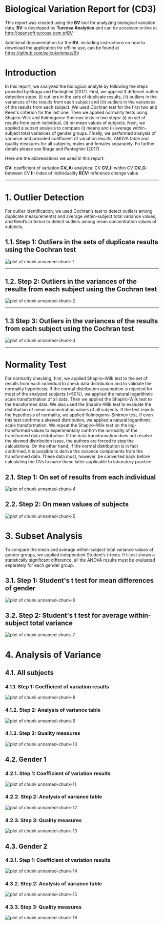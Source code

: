 # Biological Variation Report for (CD3)





This report was created using the **BV** tool for analyzing biological variation data. **BV** is developed by **Turcosa Analytics** and can be accessed online at http://opensoft.turcosa.com.tr/BV 

Additional documentation for the **BV**, including instructions on how to download the application for offline use, can be found at https://github.com/selcukorkmaz/BV


# Introduction 

In this report, we analyzed the biological analyte by following the steps provided by Braga and Panteghini (2017). First, we applied 3 different outlier detection steps: (i) outliers in the sets of duplicate results, (ii) outliers in the variances of the results from each subject and  (iii) outliers in the variances of the results from each subject. We used Cochran test for the first two and Reed's criterion for the last one. Then we applied normality tests using Shapiro-Wilk and Kolmogorov-Smirnov tests in two steps: (i) on set of results from each individual, (ii) on mean values of subjects. Next, we applied a subset analysis to compare (i) means and (i) average within-subject total variances of gender groups. Finally, we performed analysis of variance and provided coefficient of variation results, ANOVA table and quality measures for all subjects, males and females separately. Fo further details please see Braga and Panteghini (2017).

Here are the abbreviations we used in this report:

**CV:** coefficient of variation
**CV_A:** analytical CV
**CV_I:** within CV
**CV_G:** between CV
**II:** index of individuality
**RCV:** reference change value


*******
# 1. Outlier Detection

For outlier identification, we used Cochran’s test to detect outliers among duplicate measurements) and average within-subject total variance values, and Reed’s criterion to detect outliers among mean concentration values of subjects.

## 1.1. Step 1: Outliers in the sets of duplicate results using the Cochran test

![plot of chunk unnamed-chunk-1](tempFiguresForKnitrReport/unnamed-chunk-1-1.png)
*******


## 1.2. Step 2: Outliers in the variances of the results from each subject using the Cochran test

![plot of chunk unnamed-chunk-2](tempFiguresForKnitrReport/unnamed-chunk-2-1.png)
*******


## 1.3 Step 3: Outliers in the variances of the results from each subject using the Cochran test

![plot of chunk unnamed-chunk-3](tempFiguresForKnitrReport/unnamed-chunk-3-1.png)
*******

# Normality Test

For normality checking, first, we applied Shapiro–Wilk test to the set of results from each individual to check data distribution and to validate the normality hypothesis. If the normal distribution assumption is rejected for most of the analyzed subjects (>50%), we applied the natural logarithmic scale transformation of all data. Then we applied the Shapiro-Wilk test to the transformed data. We also used the Shapiro-Wilk test to evaluate the distribution of mean concentration values of all subjects. If the test rejects the hypothesis of normality, we applied Kolmogorov-Smirnov test. If even this test confirms a skewed distribution, we applied a natural logarithmic scale transformation. We repeat the Shapiro–Wilk test on the log-transformed values to experimentally confirm the normality of the transformed data distribution. If the data transformation does not resolve the skewed distribution issue, the authors are forced to stop the calculations. On the other hand, if the normal distribution is in fact confirmed, it is possible to derive the variance components from the transformed data. These data must, however, be converted back before calculating the CVs to make these latter applicable to laboratory practice.

## 2.1. Step 1: On set of results from each individual
![plot of chunk unnamed-chunk-4](tempFiguresForKnitrReport/unnamed-chunk-4-1.png)

## 2.2. Step 2: On mean values of subjects
![plot of chunk unnamed-chunk-5](tempFiguresForKnitrReport/unnamed-chunk-5-1.png)

# 3. Subset Analysis

To compare the mean and average within-subject total variance values of gender groups, we applied independent Student’s t-tests. If t-test shows a statistically significant difference, all the ANOVA results must be evaluated separately for each gender group.

## 3.1. Step 1: Student's t test for mean differences of gender
![plot of chunk unnamed-chunk-6](tempFiguresForKnitrReport/unnamed-chunk-6-1.png)

## 3.2. Step 2: Student's t test for average within-subject total variance
![plot of chunk unnamed-chunk-7](tempFiguresForKnitrReport/unnamed-chunk-7-1.png)

# 4. Analysis of Variance
## 4.1. All subjects

### 4.1.1. Step 1: Coefficient of variation results

![plot of chunk unnamed-chunk-8](tempFiguresForKnitrReport/unnamed-chunk-8-1.png)

### 4.1.2. Step 2: Analysis of variance table

![plot of chunk unnamed-chunk-9](tempFiguresForKnitrReport/unnamed-chunk-9-1.png)


### 4.1.3. Step 3: Quality measures

![plot of chunk unnamed-chunk-10](tempFiguresForKnitrReport/unnamed-chunk-10-1.png)

## 4.2. Gender 1

### 4.2.1. Step 1: Coefficient of variation results
![plot of chunk unnamed-chunk-11](tempFiguresForKnitrReport/unnamed-chunk-11-1.png)


### 4.2.2. Step 2: Analysis of variance table
![plot of chunk unnamed-chunk-12](tempFiguresForKnitrReport/unnamed-chunk-12-1.png)


### 4.2.3. Step 3: Quality measures
![plot of chunk unnamed-chunk-13](tempFiguresForKnitrReport/unnamed-chunk-13-1.png)


## 4.3. Gender 2


### 4.3.1. Step 1: Coefficient of variation results
![plot of chunk unnamed-chunk-14](tempFiguresForKnitrReport/unnamed-chunk-14-1.png)


### 4.3.2. Step 2: Analysis of variance table
![plot of chunk unnamed-chunk-15](tempFiguresForKnitrReport/unnamed-chunk-15-1.png)


### 4.3.3. Step 3: Quality measures
![plot of chunk unnamed-chunk-16](tempFiguresForKnitrReport/unnamed-chunk-16-1.png)


